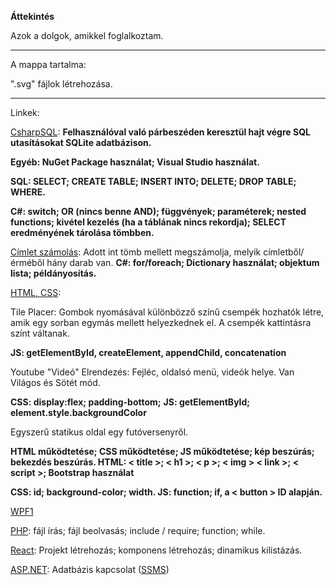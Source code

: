 **Áttekintés**

Azok a dolgok, amikkel foglalkoztam.

---

A mappa tartalma:

".svg" fájlok létrehozása. 

---

Linkek:



[CsharpSQL](https://github.com/savger1024/Vegyes/tree/main/C%23/CsharpSQL): **Felhasználóval való párbeszéden keresztül hajt végre SQL utasításokat SQLite adatbázison.**

**Egyéb: NuGet Package használat; Visual Studio használat.**

**SQL: SELECT; CREATE TABLE; INSERT INTO; DELETE; DROP TABLE; WHERE.**

**C#: switch; OR (nincs benne AND); függvények; paraméterek; nested functions; kivétel kezelés (ha a táblának nincs rekordja); SELECT eredményének tárolása tömbben.**

[Címlet számolás](https://github.com/savger1024/Vegyes/tree/main/C%23/CimletFeladat): Adott int tömb mellett megszámolja, melyik címletből/érméből hány darab van. **C#: for/foreach; Dictionary használat; objektum lista; példányosítás.**



[HTML, CSS](https://github.com/savger1024/HTML-CSS-JS/):

Tile Placer: Gombok nyomásával különbözző színű csempék hozhatók létre, amik egy sorban egymás mellett helyezkednek el. A csempék kattintásra színt váltanak.

**JS: getElementById, createElement, appendChild, concatenation**

Youtube "Videó" Elrendezés: Fejléc, oldalsó menü, videók helye. Van Világos és Sötét mód.

**CSS: display:flex; padding-bottom;** **JS: getElementById; element.style.backgroundColor**

Egyszerű statikus oldal egy futóversenyről.

**HTML működtetése; CSS működtetése; JS működtetése; kép beszúrás; bekezdés beszúrás. HTML: < title >; < h1 >; < p >; < img > < link >; < script >; Bootstrap használat**

**CSS: id; background-color; width. JS: function; if, a < button > ID alapján.**

[WPF1](https://github.com/savger1024/WPF4)

[PHP](https://github.com/savger1024/PHP): fájl írás; fájl beolvasás; include / require; function; while.

[React](https://github.com/savger1024/React): Projekt létrehozás; komponens létrehozás; dinamikus kilistázás.

[ASP.NET](https://github.com/savger1024/ASP.NET-3): Adatbázis kapcsolat ([SSMS](https://learn.microsoft.com/en-us/sql/ssms/sql-server-management-studio-ssms?view=sql-server-ver16))
